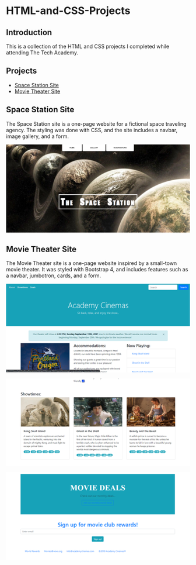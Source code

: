 # HTML-and-CSS-Projects

## Introduction
This is a collection of the HTML and CSS projects I completed while attending The Tech Academy.

## Projects
- [Space Station Site](https://github.com/lytburton/HTML-and-CSS-Projects/tree/main/Project)
- [Movie Theater Site](https://github.com/lytburton/HTML-and-CSS-Projects/tree/main/bootstrap4_project)

## Space Station Site
The Space Station site is a one-page website for a fictional space traveling agency.
The styling was done with CSS, and the site includes a navbar, image gallery, and a form.

![Space Station Site](https://github.com/lytburton/HTML-and-CSS-Projects/blob/main/space_station.png?raw=true)


## Movie Theater Site
The Movie Theater site is a one-page website inspired by a small-town movie theater.
It was styled with Bootstrap 4, and includes features such as a navbar, jumbotron, cards, and a form.

![Movie Theater Site](https://github.com/lytburton/HTML-and-CSS-Projects/blob/main/cinemas1.png?raw=true)

![Movie Theater Site](https://github.com/lytburton/HTML-and-CSS-Projects/blob/main/cinemas2.png?raw=true)

![Movie Theater Site](https://github.com/lytburton/HTML-and-CSS-Projects/blob/main/cinemas3.png?raw=true)
